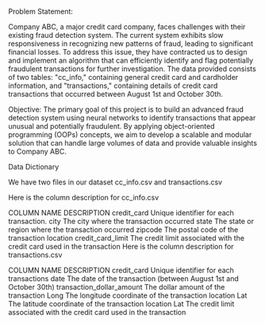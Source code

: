 Problem Statement:

Company ABC, a major credit card company, faces challenges with their existing fraud detection system. The current system exhibits slow responsiveness in recognizing new patterns of fraud, leading to significant financial losses. To address this issue, they have contracted us to design and implement an algorithm that can efficiently identify and flag potentially fraudulent transactions for further investigation. The data provided consists of two tables: "cc_info," containing general credit card and cardholder information, and "transactions," containing details of credit card transactions that occurred between August 1st and October 30th.

Objective:
The primary goal of this project is to build an advanced fraud detection system using neural networks to identify transactions that appear unusual and potentially fraudulent. By applying object-oriented programming (OOPs) concepts, we aim to develop a scalable and modular solution that can handle large volumes of data and provide valuable insights to Company ABC.

Data Dictionary

We have two files in our dataset cc_info.csv and transactions.csv

Here is the column description for cc_info.csv

COLUMN NAME	DESCRIPTION
credit_card	Unique identifier for each transaction.
city	The city where the transaction occurred
state	The state or region where the transaction occurred
zipcode	The postal code of the transaction location
credit_card_limit	The credit limit associated with the credit card used in the transaction
Here is the column description for transactions.csv

COLUMN NAME	DESCRIPTION
credit_card	Unique identifier for each transactions
date	The date of the transaction (between August 1st and October 30th)
transaction_dollar_amount	The dollar amount of the transaction
Long	The longitude coordinate of the transaction location
Lat	The latitude coordinate of the transaction location
Lat	The credit limit associated with the credit card used in the transaction